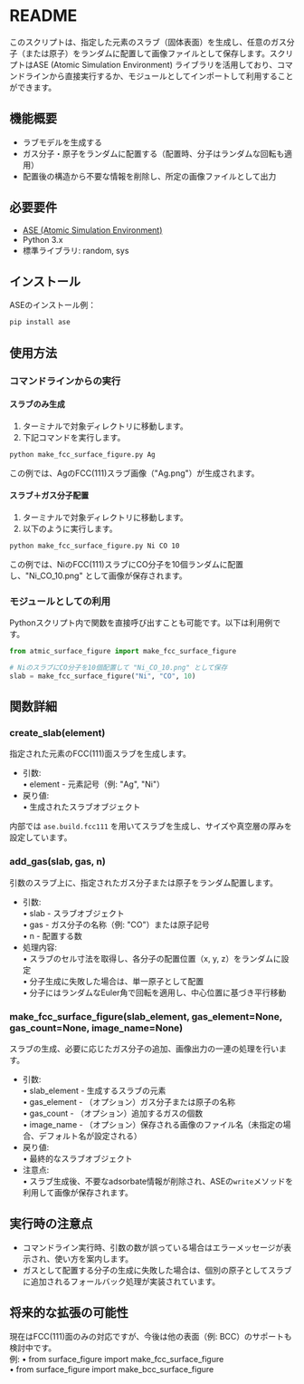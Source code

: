 # README

このスクリプトは、指定した元素のスラブ（固体表面）を生成し、任意のガス分子（または原子）をランダムに配置して画像ファイルとして保存します。スクリプトはASE (Atomic Simulation Environment) ライブラリを活用しており、コマンドラインから直接実行するか、モジュールとしてインポートして利用することができます。

## 機能概要

- ラブモデルを生成する
- ガス分子・原子をランダムに配置する（配置時、分子はランダムな回転も適用）
- 配置後の構造から不要な情報を削除し、所定の画像ファイルとして出力

## 必要要件

- [ASE (Atomic Simulation Environment)](https://wiki.fysik.dtu.dk/ase/)
- Python 3.x
- 標準ライブラリ: random, sys

## インストール

ASEのインストール例：
```bash
pip install ase
```

## 使用方法

### コマンドラインからの実行

#### スラブのみ生成
1. ターミナルで対象ディレクトリに移動します。
2. 下記コマンドを実行します。

```bash
python make_fcc_surface_figure.py Ag
```

この例では、AgのFCC(111)スラブ画像（"Ag.png"）が生成されます。

#### スラブ＋ガス分子配置
1. ターミナルで対象ディレクトリに移動します。
2. 以下のように実行します。

```bash
python make_fcc_surface_figure.py Ni CO 10
```

この例では、NiのFCC(111)スラブにCO分子を10個ランダムに配置し、"Ni_CO_10.png" として画像が保存されます。

### モジュールとしての利用

Pythonスクリプト内で関数を直接呼び出すことも可能です。以下は利用例です。

```python
from atmic_surface_figure import make_fcc_surface_figure

# NiのスラブにCO分子を10個配置して "Ni_CO_10.png" として保存
slab = make_fcc_surface_figure("Ni", "CO", 10)
```

## 関数詳細

### create_slab(element)

指定された元素のFCC(111)面スラブを生成します。  
- 引数:  
    • element - 元素記号（例: "Ag", "Ni"）  
- 戻り値:  
    • 生成されたスラブオブジェクト  

内部では `ase.build.fcc111` を用いてスラブを生成し、サイズや真空層の厚みを設定しています。

### add_gas(slab, gas, n)

引数のスラブ上に、指定されたガス分子または原子をランダム配置します。  
- 引数:  
    • slab - スラブオブジェクト  
    • gas - ガス分子の名称（例: "CO"）または原子記号  
    • n - 配置する数  
- 処理内容:  
    • スラブのセル寸法を取得し、各分子の配置位置（x, y, z）をランダムに設定  
    • 分子生成に失敗した場合は、単一原子として配置  
    • 分子にはランダムなEuler角で回転を適用し、中心位置に基づき平行移動  

### make_fcc_surface_figure(slab_element, gas_element=None, gas_count=None, image_name=None)

スラブの生成、必要に応じたガス分子の追加、画像出力の一連の処理を行います。  
- 引数:  
    • slab_element - 生成するスラブの元素  
    • gas_element - （オプション）ガス分子または原子の名称  
    • gas_count - （オプション）追加するガスの個数  
    • image_name - （オプション）保存される画像のファイル名（未指定の場合、デフォルト名が設定される）  
- 戻り値:  
    • 最終的なスラブオブジェクト  
- 注意点:  
    • スラブ生成後、不要なadsorbate情報が削除され、ASEの`write`メソッドを利用して画像が保存されます。

## 実行時の注意点

- コマンドライン実行時、引数の数が誤っている場合はエラーメッセージが表示され、使い方を案内します。
- ガスとして配置する分子の生成に失敗した場合は、個別の原子としてスラブに追加されるフォールバック処理が実装されています。

## 将来的な拡張の可能性

現在はFCC(111)面のみの対応ですが、今後は他の表面（例: BCC）のサポートも検討中です。  
例:
• from surface_figure import make_fcc_surface_figure  
• from surface_figure import make_bcc_surface_figure

